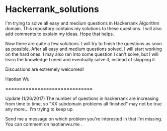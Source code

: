 # Hackerrank_solutions
I'm trying to solve all easy and medium questions in Hackerrank Algorithm domain. This repository contains my solutions to these questions. I will also add comments to explain my ideas. Hope that helps.

Now there are quite a few solutions. I will try to finish the questions as soon as possible. After all easy and medium questions solved, I will start working on the hard ones. I may also ran into some question I can't solve, but I will learn the knowledge I need and eventually solve it, instead of skipping it. 

Discussions are extremely welcomed!

Haotian Wu

==============================

Update (1/26/2017)
The number of questions in hackerrank are increasing from time to time, so "XX subdomain problems all finished" may not be true any more... I'm trying to keep up.

Send me a message on which problem you're interested in that I'm missing. You can comment on haotianwu.me .
